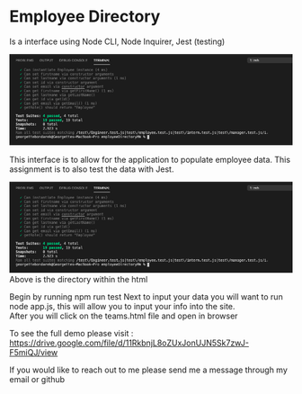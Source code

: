 # Employee Directory 

Is a interface using Node CLI, Node Inquirer, Jest (testing)

![test](/output/Screen%20Shot%202021-02-20%20at%2012.30.01%20AM.png) 

This interface is to allow for the application to populate employee data.  This assignment is to also test the data with Jest.  

![ScreenShot](output/Screen%20Shot%202021-02-20%20at%2012.30.01%20AM.png)
Above is the directory within the html


Begin by running npm run test
Next to input your data you will want to run node app.js, this will allow you to input your info into the site.  
After you will click on the teams.html file and open in browser
 


 To see the full demo please visit : https://drive.google.com/file/d/11RkbnjL8oZUxJonUJN5Sk7zwJ-F5miQJ/view


 If you would like to reach out to me please send me a message through my email or github 